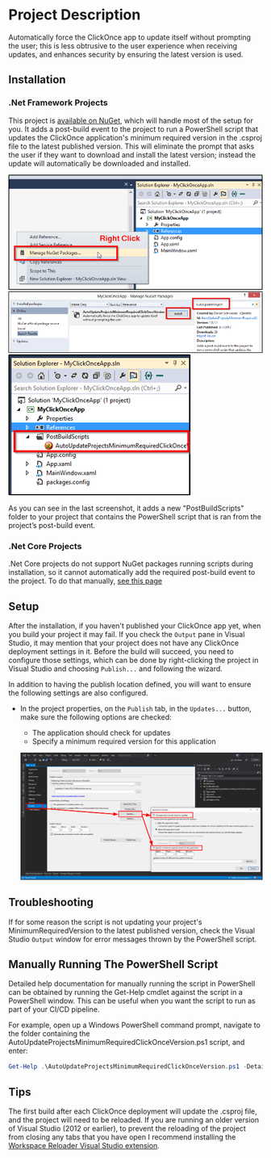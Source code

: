 # Project Description

Automatically force the ClickOnce app to update itself without prompting the user; this is less obtrusive to the user experience when receiving updates, and enhances security by ensuring the latest version is used.

## Installation

### .Net Framework Projects

This project is [available on NuGet](https://nuget.org/packages/AutoUpdateProjectsMinimumRequiredClickOnceVersion), which will handle most of the setup for you.
It adds a post-build event to the project to run a PowerShell script that updates the ClickOnce application's minimum required version in the .csproj file to the latest published version.
This will eliminate the prompt that asks the user if they want to download and install the latest version; instead the update will automatically be downloaded and installed.

![Navigate to Manage NuGet Packages](docs/Images/NavigateToManageNugetPackages.png)
![Install package window](docs/Images/InstallPackageWindow.png)
![File added to project](docs/Images/FileAddedToProject.png)

As you can see in the last screenshot, it adds a new "PostBuildScripts" folder to your project that contains the PowerShell script that is ran from the project’s post-build event.

### .Net Core Projects

.Net Core projects do not support NuGet packages running scripts during installation, so it cannot automatically add the required post-build event to the project. To do that manually, [see this page](docs/ManuallyConfigureVisualStudioToRunThePowerShellScriptAutomatically.md)

## Setup

After the installation, if you haven't published your ClickOnce app yet, when you build your project it may fail.
If you check the `Output` pane in Visual Studio, it may mention that your project does not have any ClickOnce deployment settings in it.
Before the build will succeed, you need to configure those settings, which can be done by right-clicking the project in Visual Studio and choosing `Publish...` and following the wizard.

In addition to having the publish location defined, you will want to ensure the following settings are also configured.

- In the project properties, on the `Publish` tab, in the `Updates...` button, make sure the following options are checked:
  - The application should check for updates
  - Specify a minimum required version for this application

  ![Set projects ClickOnce settings](docs/Images/SetProjectsClickOnceSettings.png)

## Troubleshooting

If for some reason the script is not updating your project's MinimumRequiredVersion to the latest published version, check the Visual Studio `Output` window for error messages thrown by the PowerShell script.

## Manually Running The PowerShell Script

Detailed help documentation for manually running the script in PowerShell can be obtained by running the Get-Help cmdlet against the script in a PowerShell window.
This can be useful when you want the script to run as part of your CI/CD pipeline.

For example, open up a Windows PowerShell command prompt, navigate to the folder containing the AutoUpdateProjectsMinimumRequiredClickOnceVersion.ps1 script, and enter:

```powershell
Get-Help .\AutoUpdateProjectsMinimumRequiredClickOnceVersion.ps1 -Detailed
```

## Tips

The first build after each ClickOnce deployment will update the .csproj file, and the project will need to be reloaded.
If you are running an older version of Visual Studio (2012 or earlier), to prevent the reloading of the project from closing any tabs that you have open I recommend installing the [Workspace Reloader Visual Studio extension](http://visualstudiogallery.msdn.microsoft.com/6705affd-ca37-4445-9693-f3d680c92f38).
